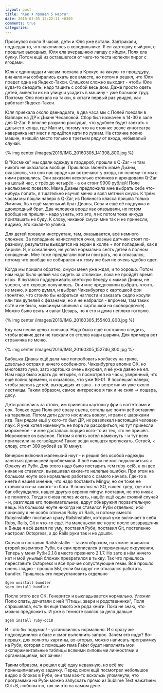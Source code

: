 ```yaml
---
layout: post
title: "Как я провёл 5 марта"
date: 2016-03-05 12:22:11 +0300
comments: true
categories: 
---
```

Проснулся около 9 часов, дети и Юля уже встали. Завтракали, подъедая то, что накопилось в холодильнике. Я ел картошку с яйцом, с прошлых выходных, Юля ела вчерашнюю лапшу с яйцом, Поля ела булку. Потом ещё из оставшегося от чего-то теста испекли пирог с ягодами.

Юля к одиннадцати часам поехала в Крокус на какую-то процедуру, вначале мы собирались ехать все вместе, но потом я решил, что Юля поедет одна на Яндекс-Такси. Слишком сложно выходит - чтобы Юле куда-то съездить, надо тащить с собой весь дом. Даже просто одеть детей, вывести их на улицу и усадить в машину - уже большой труд. Поэтому Юля поехала на такси, я кстати первый раз увидел, как работает Яндекс-Такси.

Юля приехала около двенадцати, в два часа мы с Полей поехали в Вэйпарк на ДР к Диане Чесаловой. Сбор был назначен в 14-30 в зале для Q-Zar. Я вполне разумно рассудил, что удобнее будет заехать с дальнего конца, где Магнит, потому что на стоянке возле кинотеатра наверняка нет мест и придётся идти по лужам. На стоянке полно машин, я нашёл место только в третьем ряду от входа, небывалый случай. 

{% img center /images/2016/IMG_20160305_141308_800.jpg %}

В "Космике" мы сдали одежду в гардероб, прошли в Q-Zar - и там никого не оказалось вообще. Пришлось звонить маме Дианы, оказалось, что они нас вроде как встречают у входа, но почему-то мы с ними разошлись. Они заказали несколько столиков и арендовали Q-Zar на целый час, с трёх до четырёх - а он стоит 9900 рублей! Поле неслыханно повезло. Мама Дианы предложила мне выбрать себе что-нибудь попить, я тщательно изучил меню и взял мятный смуси. К трём часам мы пошли наверх в Q-Zar, из Полиного класса пришла только Эмилия, был ещё маленький брат Дианы, Сева и ещё её подружка и двоюродный брат. Два человека вроде как опазывали, но потом вообще не пришли - надо узнать, кто это, я их потом тоже никуда приглашать не буду. К слову, никакой смуси мне так и не принесли, видимо, это какая-то уловка.

Для детей провели инструктаж, там, оказывается, всё немного сложнее. За попадание начисляются очки, разные датчики стоят по-разному, результаты выводятся на экран в холле + лог попаданий, как в Анриле. Я, к сожалению, не успел нормально снять детей в полном оснащении. Мне тоже предлагали пойти поиграть, но я отказался, потому что вообще не собирался и к тому же был не очень удобно одет. 

Когда мы пришли обратно, смуси меня уже ждал, и то хорошо. Потом нам надо было целый час сидеть за столиком, пока не пройдёт время игры. Я пытался поддерживать светскую беседу с мамой Дианы, не уверен, что хорошо получилось. Они мне предложили выбрать чтонть из меню, я долго думал, и выбрал Чикенбургер с картошкой фри (понятно, что стоило бы набраться наглости и заказать седло косули или там дупелей с фазанами, но я не набрался - впрочем, там таких яств и не было, максимум свинина с картошкой на сковородочке). Можно было взять и салат Цезарь, но я его и дома неплохо готовлю. 

{% img center /images/2016/IMG_20160305_155403_800.jpg %}

Еду нам несли целых полчаса. Надо было ещё постоянно следить, чтобы всякие дети не таскали со столов наши шарики. Для примера вот страничка из меню. 

{% img center /images/2016/IMG_20160305_152746_800.jpg %}

Бабушка Дианы ещё дала мне попробовать колбаску на гриле, довольно острая и ничего особенного. Чикенбургер вполне ОК, но многовато лука, зато картошка очень вкусная, я её уже давно не ел. Нам надо было ждать до четырёх, я посмотрел на часы, уверенный, что ещё полно времени, и оказалось, что уже 16-01. Я поспешил наверх, чтобы заснять детей, выходящих из зала - но встретил их уже около лестницы. Таким образом, самое интересное я так и не снял -> лошара, десу.

Дети расселись за столы, им принесли картошку фри с наггетсами и сок. Только одна Поля всё сразу съела, остальные почти всё оставили на тарелках. Потом дети долго носились вокруг, играли с шариками итд. Там рядом ещё у кого-то был ДР, их развлекал настоящий человек-паук. Я уже хотел намекнуть не пора ли расходиться, но тут принесли мороженое - и мне досталась порция кого-то из тех, кто не пришёл. Мороженое оч вкусное. Потом я опять хотел намекнуть - и тут всех пригласили на сегвейдром! Такие вещи нельщзя пропускать. Сегвей, к слову, стоит 300 рублей за 10 минут.


Вечером включил маленький ноут - и решил без особой надежды заняться давнишней проблемкой. Я всё никак не мог подключиться к Ораклу из Руби. Для этого надо было поставить гем ruby-oci8, а он все никак не ставился, вывешивал какие-то нелепые ошибки. При этом на большом ноуте все нормально работало с самого начала. Где-то в инете я нашёл мнение, что надо поставить Mingw, но он тоже не ставился из-за какого-то бага. Я порылся на SO, нашел тред, где этот баг обсуждался, нашел другую версию mingw, поставил, но это никак не помогло. Тогда я снова полез искать, нашёл ещё один схожий случай - и, разглядев его повнимательнее, вдруг обнаружил поразительную вещь. На большом ноуте никогда не ставился Руби отдельно, ибо поначалу я не особо отличал Ruby от Rails, и потому вместо RubyInstaller поставил сразу RailsInstaller, который уже включает в себя Ruby, Rails, Git и что-то ещё. На маленьком же ноуте после возвращения к Винде я всё делал по уму, поставил Руби, поставил Git, постепенно настроил Octopress, а до Rails руки так и не дошли. 

Скачал и поставил RailsInstaller - таким образом, на компе появился второй экземпляр Руби, он сам прописался в переменные окружения. Теперь у меня Руби 2.1.8 вместо прежнего 2.1.7. Но зато в нём ничего нет и мой унылый бложик превратился в тыкву. Так что пришлось переставить Octopress и все прочие сопуствующие гемы. Всё прошло очень гладко - прошло БЫ, если бы вдруг не отказался работать bundler. Пришлось его переустановить отдельно 

```
$gem unistall bundler 
$gem install bundler 
```

После этого все ОК. Генерится и выкладывается нормально. Уложил Полю спать, дочитали с ней "Птицы, звери и родственники", Поля спрашивала, есть ли ещё такого же рода книги. Пока не знаю, что можно предложить. И уже в темноте взялся за дело дальше 

```
$gem install ruby-oci8
```

И - кто бы подумал! - установилось нормально. И я сразу же подсоединился к базе и смог выполнить запрос. Зачем это надо? Во-первых, для полноты картины, во-вторых, можно написать программку на Руби, которая с помощью гема Faker будет наполнять мои экспериментальные таблицы всякими липовыми личностями и организациями, вот зачем!

Таким образом, я решил ещё одну неважную, но всё же приниципмальную задачку. Перед сном ещё посмотрел небольшое видео о блоках в Руби, они там как-то вскользь упомянули, что программки на Руби можно запускать прямо из Sublime Text нажатием Ctrl+B, любопытно, так ли это на самом деле.

